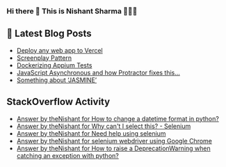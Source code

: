 ### Hi there 👋  This is Nishant Sharma 🧑🏼‍🎤

## 📕 Latest Blog Posts
<!-- BLOG-POST-LIST:START -->
- [Deploy any web app to Vercel](https://dev.to/thenishant/deploy-any-web-app-to-vercel-1ka8)
- [Screenplay Pattern](https://medium.com/testvagrant/screenplay-pattern-3490c7f0c23c?source=rss-97b0bdcd7e66------2)
- [Dockerizing Appium Tests](https://medium.com/testvagrant/dockerizing-appium-tests-c9696809afec?source=rss-97b0bdcd7e66------2)
- [JavaScript Asynchronous and how Protractor fixes this…](https://medium.com/testvagrant/javascript-asynchronous-and-how-protractor-fixes-this-7ae5ff90f4f?source=rss-97b0bdcd7e66------2)
- [Something about ‘JASMINE’](https://medium.com/testvagrant/something-about-jasmine-74172cdb3e89?source=rss-97b0bdcd7e66------2)
<!-- BLOG-POST-LIST:END -->


## StackOverflow Activity
<!-- STACKOVERFLOW:START -->
- [Answer by theNishant for How to change a datetime format in python?](https://stackoverflow.com/questions/64137532/how-to-change-a-datetime-format-in-python/64137672#64137672)
- [Answer by theNishant for Why can't I select this? - Selenium](https://stackoverflow.com/questions/64096271/why-cant-i-select-this-selenium/64098566#64098566)
- [Answer by theNishant for Need help using selenium](https://stackoverflow.com/questions/63956311/need-help-using-selenium/63957078#63957078)
- [Answer by theNishant for selenium webdriver using Google Chrome](https://stackoverflow.com/questions/63895791/selenium-webdriver-using-google-chrome/63896626#63896626)
- [Answer by theNishant for How to raise a DeprecationWarning when catching an exception with python?](https://stackoverflow.com/questions/63843257/how-to-raise-a-deprecationwarning-when-catching-an-exception-with-python/63843462#63843462)
<!-- STACKOVERFLOW:END -->